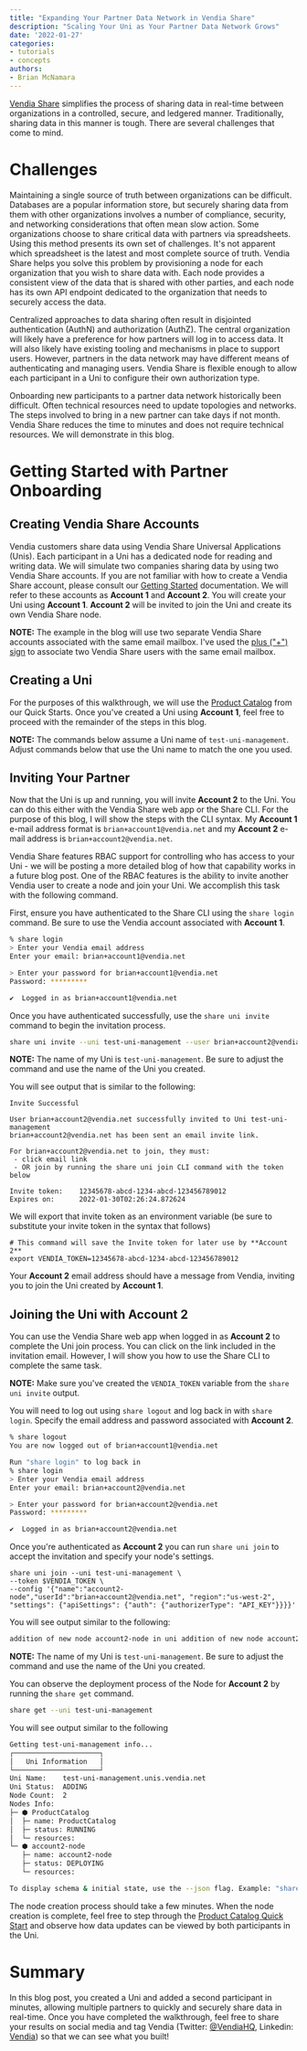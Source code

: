 ```yaml
---
title: "Expanding Your Partner Data Network in Vendia Share"
description: "Scaling Your Uni as Your Partner Data Network Grows"
date: '2022-01-27'
categories:
- tutorials
- concepts
authors:
- Brian McNamara
---
```


[Vendia Share](https://www.vendia.net/product) simplifies the process of sharing data in real-time between organizations in a controlled, secure, and ledgered manner. Traditionally, sharing data in this manner is tough. There are several challenges that come to mind.

# Challenges 

Maintaining a single source of truth between organizations can be difficult. Databases are a popular information store, but securely sharing data from them with other organizations involves a number of compliance, security, and networking considerations that often mean slow action. Some organizations choose to share critical data with partners via spreadsheets. Using this method presents its own set of challenges. It's not apparent which spreadsheet is the latest and most complete source of truth. Vendia Share helps you solve this problem by provisioning a node for each organization that you wish to share data with. Each node provides a consistent view of the data that is shared with other parties, and each node has its own API endpoint dedicated to the organization that needs to securely access the data.

Centralized approaches to data sharing often result in disjointed authentication (AuthN) and authorization (AuthZ). The central organization will likely have a preference for how partners will log in to access data. It will also likely have existing tooling and mechanisms in place to support users. However, partners in the data network may have different means of authenticating and managing users. Vendia Share is flexible enough to allow each participant in a Uni to configure their own authorization type.

Onboarding new participants to a partner data network historically been difficult. Often technical resources need to update topologies and networks. The steps involved to bring in a new partner can take days if not month. Vendia Share reduces the time to minutes and does not require technical resources. We will demonstrate in this blog.

# Getting Started with Partner Onboarding

## Creating Vendia Share Accounts

Vendia customers share data using Vendia Share Universal Applications (Unis). Each participant in a Uni has a dedicated node for reading and writing data. We will simulate two companies sharing data by using two Vendia Share accounts. If you are not familiar with how to create a Vendia Share account, please consult our [Getting Started](https://www.vendia.net/blog/getting-started-with-vendia-share#creating-an-account) documentation. We will refer to these accounts as **Account 1** and **Account 2**. You will create your Uni using **Account 1**. **Account 2** will be invited to join the Uni and create its own Vendia Share node. 

**NOTE:** The example in the blog will use two separate Vendia Share accounts associated with the same email mailbox. I've used the [plus ("+") sign](https://gmail.googleblog.com/2008/03/2-hidden-ways-to-get-more-from-your.html) to associate two Vendia Share users with the same email mailbox.

## Creating a Uni

For the purposes of this walkthrough, we will use the [Product Catalog](https://www.vendia.net/docs/share/quickstart/simple-product-catalog) from our Quick Starts. Once you've created a Uni using **Account 1**, feel free to proceed with the remainder of the steps in this blog.

**NOTE:** The commands below assume a Uni name of `test-uni-management`. Adjust commands below that use the Uni name to match the one you used.

## Inviting Your Partner

Now that the Uni is up and running, you will invite **Account 2** to the Uni. You can do this either with the Vendia Share web app or the Share CLI. For the purpose of this blog, I will show the steps with the CLI syntax. My **Account 1** e-mail address format is `brian+account1@vendia.net` and my **Account 2** e-mail address is `brian+account2@vendia.net`. 

Vendia Share features RBAC support for controlling who has access to your Uni - we will be posting a more detailed blog of how that capability works in a future blog post. One of the RBAC features is the ability to invite another Vendia user to create a node and join your Uni. We accomplish this task with the following command.

First, ensure you have authenticated to the Share CLI using the `share login` command. Be sure to use the Vendia account associated with **Account 1**.

```bash
% share login
> Enter your Vendia email address
Enter your email: brian+account1@vendia.net

> Enter your password for brian+account1@vendia.net
Password: *********

✔  Logged in as brian+account1@vendia.net

```

Once you have authenticated successfully, use the `share uni invite` command to begin the invitation process.

```bash
share uni invite --uni test-uni-management --user brian+account2@vendia.net
```

**NOTE:** The name of my Uni is `test-uni-management`. Be sure to adjust the command and use the name of the Uni you created.

You will see output that is similar to the following:

```
Invite Successful

User brian+account2@vendia.net successfully invited to Uni test-uni-management
brian+account2@vendia.net has been sent an email invite link.

For brian+account2@vendia.net to join, they must:
 - click email link
 - OR join by running the share uni join CLI command with the token below

Invite token:    12345678-abcd-1234-abcd-123456789012
Expires on:      2022-01-30T02:26:24.872624
```

We will export that invite token as an environment variable (be sure to substitute your invite token in the syntax that follows)

```
# This command will save the Invite token for later use by **Account 2**
export VENDIA_TOKEN=12345678-abcd-1234-abcd-123456789012
```

Your **Account 2** email address should have a message from Vendia, inviting you to join the Uni created by **Account 1**.

## Joining the Uni with Account 2

You can use the Vendia Share web app when logged in as **Account 2** to complete the Uni join process. You can click on the link included in the invitation email. However, I will show you how to use the Share CLI to complete the same task.

**NOTE:** Make sure you've created the `VENDIA_TOKEN` variable from the `share uni invite` output.

You will need to log out using `share logout` and log back in with `share login`. Specify the email address and password associated with **Account 2**.

```bash
% share logout
You are now logged out of brian+account1@vendia.net

Run "share login" to log back in
% share login
> Enter your Vendia email address
Enter your email: brian+account2@vendia.net

> Enter your password for brian+account2@vendia.net
Password: *********

✔  Logged in as brian+account2@vendia.net
```

Once you're authenticated as **Account 2** you can run `share uni join` to accept the invitation and specify your node's settings.

```
share uni join --uni test-uni-management \
--token $VENDIA_TOKEN \
--config '{"name":"account2-node","userId":"brian+account2@vendia.net", "region":"us-west-2", "settings": {"apiSettings": {"auth": {"authorizerType": "API_KEY"}}}}'
```

You will see output similar to the following:

```bash
addition of new node account2-node in uni addition of new node account2-node in uni test-uni-management.unis.vendia.net is now in progress
```

**NOTE:** The name of my Uni is `test-uni-management`. Be sure to adjust the command and use the name of the Uni you created.

You can observe the deployment process of the Node for **Account 2** by running the `share get` command.

```bash
share get --uni test-uni-management
```

You will see output similar to the following

```bash
Getting test-uni-management info...
┌─────────────────────┐
│   Uni Information   │
└─────────────────────┘
Uni Name:    test-uni-management.unis.vendia.net
Uni Status:  ADDING
Node Count:  2
Nodes Info:
├─ ⬢ ProductCatalog
│  ├─ name: ProductCatalog
│  ├─ status: RUNNING
│  └─ resources:
└─ ⬢ account2-node
   ├─ name: account2-node
   ├─ status: DEPLOYING
   └─ resources:

To display schema & initial state, use the --json flag. Example: "share get test-uni-management.unis.vendia.net --json"
```

The node creation process should take a few minutes. When the node creation is complete, feel free to step through the [Product Catalog Quick Start](https://www.vendia.net/docs/share/quickstart/simple-product-catalog#step-3---query-catalog-data) and observe how data updates can be viewed by both participants in the Uni.

# Summary

In this blog post, you created a Uni and added a second participant in minutes, allowing multiple partners to quickly and securely share data in real-time. Once you have completed the walkthrough, feel free to share your results on social media and tag Vendia (Twitter: [@VendiaHQ](https://twitter.com/VendiaHQ), Linkedin: [Vendia](https://www.linkedin.com/company/vendiahq/)) so that we can see what you built!
